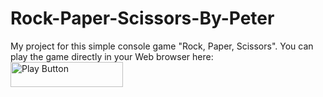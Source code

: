 # Rock-Paper-Scissors-By-Peter
My project for this simple console game "Rock, Paper, Scissors".
You can play the game directly in your Web browser here:
[<img style="height:40px;width:180px" alt="Play Button" src="https://user-images.githubusercontent.com/114181931/192120166-13988c87-8d68-4e22-b4b8-20f184ad13c8.png" />](https://replit.com/@pbekriev/Rock-Paper-Scissors-By-Peter#main.py)

